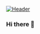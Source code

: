 [![Header](https://raw.githubusercontent.com/PyBaker/<OWNER>/<OWNER>/stretched-1920-1080-939117.png "Header")](https://github.com/PyBaker/PyBaker/blob/main/stretched-1920-1080-939117.png/)

### Hi there 👋

<!--
**PyBaker/PyBaker** is a ✨ _special_ ✨ repository because its `README.md` (this file) appears on your GitHub profile.

Here are some ideas to get you started:

- 🔭 I’m currently working on ... a spaceship
- 🌱 I’m currently learning ...
- 👯 I’m looking to collaborate on ...
- 🤔 I’m looking for help with ...
- 💬 Ask me about ...
- 📫 How to reach me: ...
- 😄 Pronouns: ...
- ⚡ Fun fact: ...
-->

